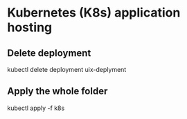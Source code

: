 # Kubernetes (K8s) application hosting

## Delete deployment
kubectl delete deployment uix-deplyment

## Apply the whole folder
kubectl apply -f k8s